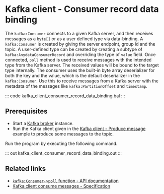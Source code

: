 # Kafka client - Consumer record data binding

The `kafka:Consumer` connects to a given Kafka server, and then receives messages as a `byte[]` or as a user defined type via data-binding. A `kafka:Consumer` is created by giving the server endpoint, group id and the topic. A user-defined type can be created by creating a subtype of `kafka:AnydataConsumerRecord` and overriding the type of `value` field. Once connected, `poll` method is used to receive messages with the intended type from the Kafka server. The received values will be bound to the target type internally. The consumer uses the built-in byte array deserializer for both the key and the value, which is the default deserializer in the `kafka:Consumer`. Use this to receive messages from a Kafka server with the metadata of the messages like `kafka:PartitionOffset` and `timestamp`.

::: code kafka_client_consumer_record_data_binding.bal :::

## Prerequisites
- Start a [Kafka broker](https://kafka.apache.org/quickstart) instance.
- Run the Kafka client given in the [Kafka client - Produce message](/learn/by-example/kafka-client-produce-message) example to produce some messages to the topic. 

Run the program by executing the following command.

::: out kafka_client_consumer_record_data_binding.out :::

## Related links
- [`kafka:Consumer->poll` function - API documentation](https://lib.ballerina.io/ballerinax/kafka/latest/clients/Consumer#poll)
- [Kafka client consume messages - Specification](https://github.com/ballerina-platform/module-ballerinax-kafka/blob/master/docs/spec/spec.md#422-consume-messages)
